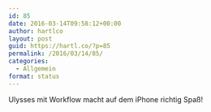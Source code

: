 ```yaml
---
id: 85
date: 2016-03-14T09:58:12+00:00
author: hartlco
layout: post
guid: https://hartl.co/?p=85
permalink: /2016/03/14/85/
categories:
  - Allgemein
format: status
---
```

Ulysses mit Workflow macht auf dem iPhone richtig Spaß!